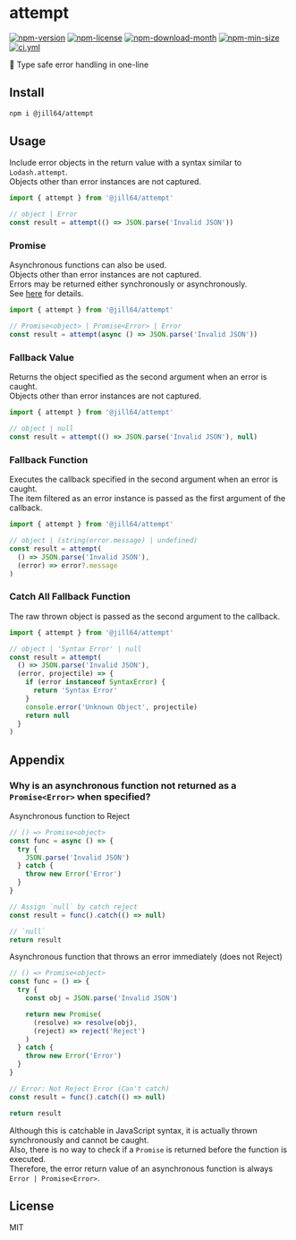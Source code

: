 <!----- BEGIN GHOST DOCS HEADER ----->

# attempt

<!----- BEGIN GHOST DOCS BADGES -----><a href="https://npmjs.com/package/@jill64/attempt"><img src="https://img.shields.io/npm/v/@jill64/attempt" alt="npm-version" /></a> <a href="https://npmjs.com/package/@jill64/attempt"><img src="https://img.shields.io/npm/l/@jill64/attempt" alt="npm-license" /></a> <a href="https://npmjs.com/package/@jill64/attempt"><img src="https://img.shields.io/npm/dm/@jill64/attempt" alt="npm-download-month" /></a> <a href="https://npmjs.com/package/@jill64/attempt"><img src="https://img.shields.io/bundlephobia/min/@jill64/attempt" alt="npm-min-size" /></a> <a href="https://github.com/jill64/attempt/actions/workflows/ci.yml"><img src="https://github.com/jill64/attempt/actions/workflows/ci.yml/badge.svg" alt="ci.yml" /></a><!----- END GHOST DOCS BADGES ----->

💠 Type safe error handling in one-line

<!----- END GHOST DOCS HEADER ----->

## Install

```sh
npm i @jill64/attempt
```

## Usage

Include error objects in the return value with a syntax similar to `Lodash.attempt`.  
Objects other than error instances are not captured.

```js
import { attempt } from '@jill64/attempt'

// object | Error
const result = attempt(() => JSON.parse('Invalid JSON'))
```

### Promise

Asynchronous functions can also be used.  
Objects other than error instances are not captured.  
Errors may be returned either synchronously or asynchronously.  
See [here](##-Appendix) for details.

```js
import { attempt } from '@jill64/attempt'

// Promise<object> | Promise<Error> | Error
const result = attempt(async () => JSON.parse('Invalid JSON'))
```

### Fallback Value

Returns the object specified as the second argument when an error is caught.  
Objects other than error instances are not captured.

```js
import { attempt } from '@jill64/attempt'

// object | null
const result = attempt(() => JSON.parse('Invalid JSON'), null)
```

### Fallback Function

Executes the callback specified in the second argument when an error is caught.  
The item filtered as an error instance is passed as the first argument of the callback.

```js
import { attempt } from '@jill64/attempt'

// object | (string(error.message) | undefined)
const result = attempt(
  () => JSON.parse('Invalid JSON'),
  (error) => error?.message
)
```

### Catch All Fallback Function

The raw thrown object is passed as the second argument to the callback.

```js
import { attempt } from '@jill64/attempt'

// object | 'Syntax Error' | null
const result = attempt(
  () => JSON.parse('Invalid JSON'),
  (error, projectile) => {
    if (error instanceof SyntaxError) {
      return 'Syntax Error'
    }
    console.error('Unknown Object', projectile)
    return null
  }
)
```

## Appendix

### Why is an asynchronous function not returned as a `Promise<Error>` when specified?

Asynchronous function to Reject

```js
// () => Promise<object>
const func = async () => {
  try {
    JSON.parse('Invalid JSON')
  } catch {
    throw new Error('Error')
  }
}

// Assign `null` by catch reject
const result = func().catch(() => null)

// `null`
return result
```

Asynchronous function that throws an error immediately (does not Reject)

```js
// () => Promise<object>
const func = () => {
  try {
    const obj = JSON.parse('Invalid JSON')

    return new Promise(
      (resolve) => resolve(obj),
      (reject) => reject('Reject')
    )
  } catch {
    throw new Error('Error')
  }
}

// Error: Not Reject Error (Can't catch)
const result = func().catch(() => null)

return result
```

Although this is catchable in JavaScript syntax, it is actually thrown synchronously and cannot be caught.  
Also, there is no way to check if a `Promise` is returned before the function is executed.  
Therefore, the error return value of an asynchronous function is always `Error | Promise<Error>`.

<!----- BEGIN GHOST DOCS FOOTER ----->

## License

MIT

<!----- END GHOST DOCS FOOTER ----->
